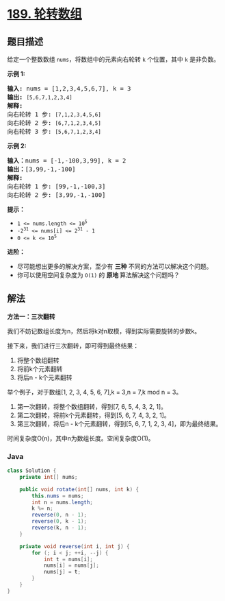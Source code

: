 # [189. 轮转数组](https://leetcode.cn/problems/rotate-array)

## 题目描述

<p>给定一个整数数组 <code>nums</code>，将数组中的元素向右轮转 <code>k</code><em>&nbsp;</em>个位置，其中&nbsp;<code>k</code><em>&nbsp;</em>是非负数。</p>

<p><strong>示例 1:</strong></p>

<pre>
<strong>输入:</strong> nums = [1,2,3,4,5,6,7], k = 3
<strong>输出:</strong> <code>[5,6,7,1,2,3,4]</code>
<strong>解释:</strong>
向右轮转 1 步: <code>[7,1,2,3,4,5,6]</code>
向右轮转 2 步: <code>[6,7,1,2,3,4,5]
</code>向右轮转 3 步: <code>[5,6,7,1,2,3,4]</code>
</pre>

<p><strong>示例&nbsp;2:</strong></p>

<pre>
<strong>输入：</strong>nums = [-1,-100,3,99], k = 2
<strong>输出：</strong>[3,99,-1,-100]
<strong>解释:</strong> 
向右轮转 1 步: [99,-1,-100,3]
向右轮转 2 步: [3,99,-1,-100]</pre>

<p><strong>提示：</strong></p>

<ul>
	<li><code>1 &lt;= nums.length &lt;= 10<sup>5</sup></code></li>
	<li><code>-2<sup>31</sup> &lt;= nums[i] &lt;= 2<sup>31</sup> - 1</code></li>
	<li><code>0 &lt;= k &lt;= 10<sup>5</sup></code></li>
</ul>

<p><strong>进阶：</strong></p>

<ul>
	<li>尽可能想出更多的解决方案，至少有 <strong>三种</strong> 不同的方法可以解决这个问题。</li>
	<li>你可以使用空间复杂度为&nbsp;<code>O(1)</code> 的&nbsp;<strong>原地&nbsp;</strong>算法解决这个问题吗？</li>
</ul>

## 解法

**方法一：三次翻转**

我们不妨记数组长度为n，然后将k对n取模，得到实际需要旋转的步数k。

接下来，我们进行三次翻转，即可得到最终结果：

1. 将整个数组翻转
2. 将前k个元素翻转
3. 将后n - k个元素翻转

举个例子，对于数组[1, 2, 3, 4, 5, 6, 7],k = 3,n = 7,k mod n = 3。

1. 第一次翻转，将整个数组翻转，得到[7, 6, 5, 4, 3, 2, 1]。
2. 第二次翻转，将前k个元素翻转，得到[5, 6, 7, 4, 3, 2, 1]。
3. 第三次翻转，将后n - k个元素翻转，得到[5, 6, 7, 1, 2, 3, 4]，即为最终结果。

时间复杂度O(n)，其中n为数组长度。空间复杂度O(1)。

### **Java**

```java
class Solution {
    private int[] nums;

    public void rotate(int[] nums, int k) {
        this.nums = nums;
        int n = nums.length;
        k %= n;
        reverse(0, n - 1);
        reverse(0, k - 1);
        reverse(k, n - 1);
    }

    private void reverse(int i, int j) {
        for (; i < j; ++i, --j) {
            int t = nums[i];
            nums[i] = nums[j];
            nums[j] = t;
        }
    }
}
```
